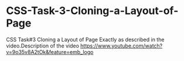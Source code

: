 # CSS-Task-3-Cloning-a-Layout-of-Page
CSS Task#3 Cloning a Layout of Page Exactly as described in the video.Description of the video
https://www.youtube.com/watch?v=9o35v8A2tOk&feature=emb_logo

